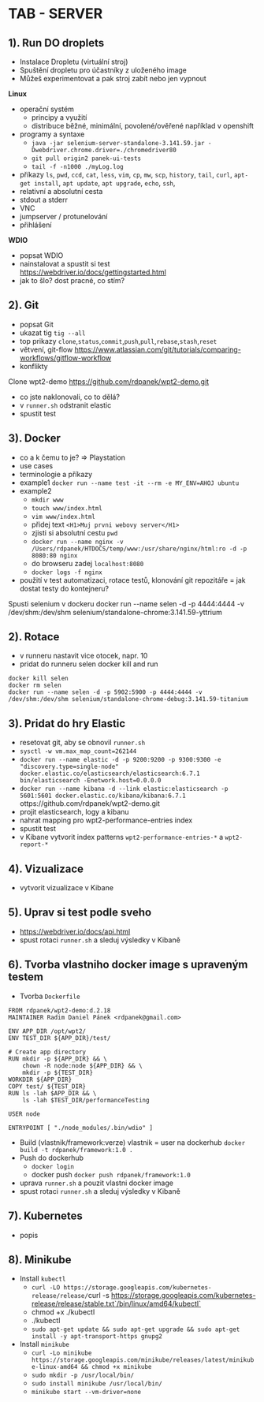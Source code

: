 # TAB - SERVER

## 1). Run DO droplets
- Instalace Dropletu (virtuální stroj)
- Spuštění dropletu pro účastníky z uloženého image
- Můžeš experimentovat a pak stroj zabít nebo jen vypnout

**Linux**
- operační systém
    - principy a využití
    - distribuce běžné, minimální, povolené/ověřené například v openshift
- programy a syntaxe
    - `java -jar selenium-server-standalone-3.141.59.jar -Dwebdriver.chrome.driver=./chromedriver80`
    - `git pull origin2 panek-ui-tests`
    - `tail -f -n1000 ./myLog.log`
- příkazy `ls`, `pwd`, `ccd`, `cat`, `less`, `vim`, `cp`, `mw`, `scp`, `history`, `tail`, `curl`, `apt-get install`, `apt update`, `apt upgrade`, `echo`, `ssh`, 
- relativní a absolutní cesta
- stdout a stderr
- VNC
- jumpserver / protunelování
- přihlášení

**WDIO**
- popsat WDIO
- nainstalovat a spustit si test https://webdriver.io/docs/gettingstarted.html
- jak to šlo? dost pracné, co stím?

## 2). Git
- popsat Git
- ukazat tig `tig --all`
- top prikazy `clone`,`status`,`commit`,`push`,`pull`,`rebase`,`stash`,`reset`
- větvení, git-flow https://www.atlassian.com/git/tutorials/comparing-workflows/gitflow-workflow
- konflikty

Clone wpt2-demo
https://github.com/rdpanek/wpt2-demo.git

- co jste naklonovali, co to dělá?
- v `runner.sh` odstranit elastic
- spustit test

## 3). Docker
- co a k čemu to je? => Playstation
- use cases
- terminologie a příkazy
- example1 `docker run --name test -it --rm -e MY_ENV=AHOJ ubuntu`
- example2
    - `mkdir www`
    - `touch www/index.html`
    - `vim www/index.html`
    - přidej text `<H1>Muj prvni webovy server</H1>`
    - zjisti si absolutní cestu `pwd`
    - `docker run --name nginx -v /Users/rdpanek/HTDOCS/temp/www:/usr/share/nginx/html:ro -d -p 8080:80 nginx`
    - do browseru zadej `localhost:8080`
    - `docker logs -f nginx`
- použití v test automatizaci, rotace testů, klonování git repozitáře = jak dostat testy do kontejneru?

Spusti selenium v dockeru
docker run --name selen -d -p 4444:4444 -v /dev/shm:/dev/shm selenium/standalone-chrome:3.141.59-yttrium


## 2). Rotace
- v runneru nastavit vice otocek, napr. 10
- pridat do runneru selen docker kill and run
```
docker kill selen
docker rm selen
docker run --name selen -d -p 5902:5900 -p 4444:4444 -v /dev/shm:/dev/shm selenium/standalone-chrome-debug:3.141.59-titanium
```

## 3). Pridat do hry Elastic

- resetovat git, aby se obnovil `runner.sh`
- `sysctl -w vm.max_map_count=262144`
- `docker run --name elastic -d -p 9200:9200 -p 9300:9300 -e "discovery.type=single-node" docker.elastic.co/elasticsearch/elasticsearch:6.7.1 bin/elasticsearch -Enetwork.host=0.0.0.0`
- `docker run --name kibana -d --link elastic:elasticsearch -p 5601:5601 docker.elastic.co/kibana/kibana:6.7.1`
ottps://github.com/rdpanek/wpt2-demo.git
- projit elasticsearch, logy a kibanu
- nahrat mapping pro wpt2-performance-entries index
- spustit test
- v Kibane vytvorit index patterns `wpt2-performance-entries-*` a `wpt2-report-*`

## 4). Vizualizace
- vytvorit vizualizace v Kibane

## 5). Uprav si test podle sveho
- https://webdriver.io/docs/api.html
- spust rotaci `runner.sh` a sleduj výsledky v Kibaně

## 6). Tvorba vlastniho docker image s upraveným testem
- Tvorba `Dockerfile`
```
FROM rdpanek/wpt2-demo:d.2.18
MAINTAINER Radim Daniel Pánek <rdpanek@gmail.com>

ENV APP_DIR /opt/wpt2/
ENV TEST_DIR ${APP_DIR}/test/

# Create app directory
RUN mkdir -p ${APP_DIR} && \
    chown -R node:node ${APP_DIR} && \
    mkdir -p ${TEST_DIR}
WORKDIR ${APP_DIR}
COPY test/ ${TEST_DIR}
RUN ls -lah $APP_DIR && \
    ls -lah $TEST_DIR/performanceTesting

USER node

ENTRYPOINT [ "./node_modules/.bin/wdio" ]
```

- Build (vlastnik/framework:verze) vlastnik = user na dockerhub
`docker build -t rdpanek/framework:1.0 .`
- Push do dockerhub
    - `docker login`
    - docker push `docker push rdpanek/framework:1.0`
- uprava `runner.sh` a pouzit vlastni docker image
- spust rotaci `runner.sh` a sleduj výsledky v Kibaně

## 7). Kubernetes
- popis

## 8). Minikube
- Install `kubectl`
    - `curl -LO https://storage.googleapis.com/kubernetes-release/release/`curl -s https://storage.googleapis.com/kubernetes-release/release/stable.txt`/bin/linux/amd64/kubectl`
    - chmod +x ./kubectl
    - ./kubectl
    - `sudo apt-get update && sudo apt-get upgrade && sudo apt-get install -y apt-transport-https gnupg2`
- Install `minikube`
    - `curl -Lo minikube https://storage.googleapis.com/minikube/releases/latest/minikube-linux-amd64 && chmod +x minikube`
    - `sudo mkdir -p /usr/local/bin/`
    - `sudo install minikube /usr/local/bin/`
    - `minikube start --vm-driver=none`
